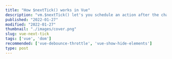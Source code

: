 ```yaml
---
title: "How $nextTick() works in Vue"
description: "vm.$nextTick() let's you schedule an action after the changes have been commited to DOM"  
published: "2022-01-27"
modified: "2022-01-27"
thumbnail: "./images/cover.png"
slug: vue-next-tick
tags: ['vue', 'dom']
recommended: ['vue-debounce-throttle', 'vue-show-hide-elements']
type: post
---
```


